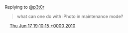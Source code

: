 Replying to [@p3t0r](https://twitter.com/p3t0r/status/16409748575)

> what can one do with iPhoto in maintenance mode?

<img src="../../media/tweet.ico" width="12" /> [Thu Jun 17 19:10:15 +0000 2010](https://twitter.com/DromerDenker/status/16410578735)